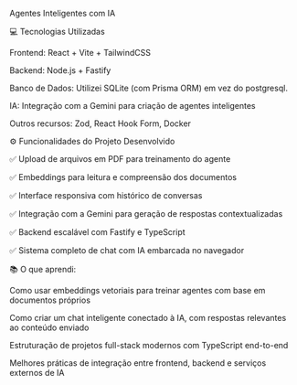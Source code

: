 Agentes Inteligentes com IA

💻 Tecnologias Utilizadas

Frontend: React + Vite + TailwindCSS

Backend: Node.js + Fastify

Banco de Dados: Utilizei SQLite (com Prisma ORM)  em vez do postgresql.

IA: Integração com a Gemini para criação de agentes inteligentes

Outros recursos: Zod, React Hook Form, Docker

⚙️ Funcionalidades do Projeto Desenvolvido

✅ Upload de arquivos em PDF para treinamento do agente

 ✅ Embeddings para leitura e compreensão dos documentos

 ✅ Interface responsiva com histórico de conversas

 ✅ Integração com a Gemini para geração de respostas contextualizadas

 ✅ Backend escalável com Fastify e TypeScript

 ✅ Sistema completo de chat com IA embarcada no navegador

📚 O que aprendi:

Como usar embeddings vetoriais para treinar agentes com base em documentos próprios

Como criar um chat inteligente conectado à IA, com respostas relevantes ao conteúdo enviado

Estruturação de projetos full-stack modernos com TypeScript end-to-end

Melhores práticas de integração entre frontend, backend e serviços externos de IA
